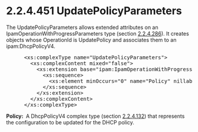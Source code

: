 <html dir="LTR" xmlns:mshelp="http://msdn.microsoft.com/mshelp" xmlns:ddue="http://ddue.schemas.microsoft.com/authoring/2003/5" xmlns:xlink="http://www.w3.org/1999/xlink" xmlns:tool="http://www.microsoft.com/tooltip">
 <body>
 <div id="header">
 <h1 class="heading">2.2.4.451 UpdatePolicyParameters</h1>
 </div>
 <div id="mainSection">
 <div id="mainBody">
 <div id="allHistory" class="saveHistory"></div>
 <div id="sectionSection0" class="section" name="collapseableSection">
 

<p>The UpdatePolicyParameters allows extended attributes on an
IpamOperationWithProgressParameters type (section <a href="99fc6063-33f2-47ef-8db7-91d89369e3dc.md">2.2.4.286</a>). It creates
objects whose OperationId is UpdatePolicy and associates them to an
ipam:DhcpPolicyV4.</p>

<dl>
<dd>
<div><pre> &lt;xs:complexType name=&quot;UpdatePolicyParameters&quot;&gt;
   &lt;xs:complexContent mixed=&quot;false&quot;&gt;
     &lt;xs:extension base=&quot;ipam:IpamOperationWithProgressParameters&quot;&gt;
       &lt;xs:sequence&gt;
         &lt;xs:element minOccurs=&quot;0&quot; name=&quot;Policy&quot; nillable=&quot;true&quot; type=&quot;ipam:DhcpPolicyV4&quot; /&gt;
       &lt;/xs:sequence&gt;
     &lt;/xs:extension&gt;
   &lt;/xs:complexContent&gt;
 &lt;/xs:complexType&gt;
</pre></div>
</dd></dl>

<p><b>Policy: </b> A DhcpPolicyV4 complex type (section <a href="d159e433-4820-4d34-92d9-7f3afb1014fa.md">2.2.4.132</a>) that represents
the configuration to be updated for the DHCP policy.</p>


 </div>
 </div>
 </div>
 </body>
</html>
